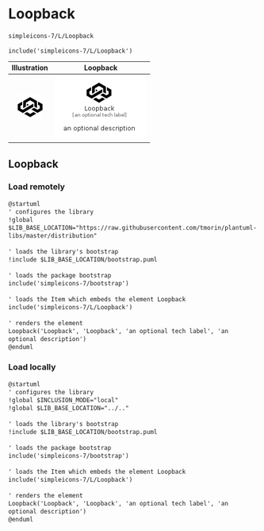 # Loopback


```text
simpleicons-7/L/Loopback
```

```text
include('simpleicons-7/L/Loopback')
```



| Illustration | Loopback |
| :---: | :---: |
| ![illustration for Illustration](../../simpleicons-7/L/Loopback.png) | ![illustration for Loopback](../../simpleicons-7/L/Loopback.Local.png) |




## Loopback

### Load remotely
```plantuml
@startuml
' configures the library
!global $LIB_BASE_LOCATION="https://raw.githubusercontent.com/tmorin/plantuml-libs/master/distribution"

' loads the library's bootstrap
!include $LIB_BASE_LOCATION/bootstrap.puml

' loads the package bootstrap
include('simpleicons-7/bootstrap')

' loads the Item which embeds the element Loopback
include('simpleicons-7/L/Loopback')

' renders the element
Loopback('Loopback', 'Loopback', 'an optional tech label', 'an optional description')
@enduml
```

### Load locally
```plantuml
@startuml
' configures the library
!global $INCLUSION_MODE="local"
!global $LIB_BASE_LOCATION="../.."

' loads the library's bootstrap
!include $LIB_BASE_LOCATION/bootstrap.puml

' loads the package bootstrap
include('simpleicons-7/bootstrap')

' loads the Item which embeds the element Loopback
include('simpleicons-7/L/Loopback')

' renders the element
Loopback('Loopback', 'Loopback', 'an optional tech label', 'an optional description')
@enduml
```

